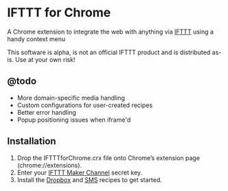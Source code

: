 # IFTTT for Chrome

A Chrome extension to integrate the web with anything via [IFTTT](https://ifttt.com) using a handy context menu

This software is alpha, is not an official IFTTT product and is distributed as-is. Use at your own risk!

## @todo

- More domain-specific media handling
- Custom configurations for user-created recipes
- Better error handling
- Popup positioning issues when iframe'd

## Installation

1. Drop the IFTTTforChrome.crx file onto Chrome&rsquo;s extension page (chrome://extensions).
2. Enter your [IFTTT Maker Channel](https://ifttt.com/maker) secret key.
3. Install the [Dropbox](https://ifttt.com/view_embed_recipe/302073-ifttt-for-chrome-dropbox-media) and [SMS](https://ifttt.com/view_embed_recipe/302072-ifttt-for-chrome-sms) recipes to get started.
